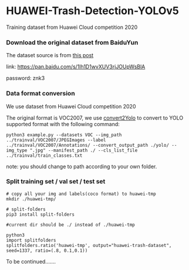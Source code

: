 # HUAWEI-Trash-Detection-YOLOv5
Training dataset from Huawei Cloud competition 2020

### Download the original dataset from BaiduYun
The dataset source is from [this post](https://blog.csdn.net/qq_38410428/article/details/106974147)

link: https://pan.baidu.com/s/1lh1D1wvXUV3rjJOUpWsBlA 

password: znk3

### Data format conversion

We use dataset from Huawei Cloud competition 2020

The original format is VOC2007, we use [convert2Yolo](https://github.com/ssaru/convert2Yolo) to convert to YOLO supported format with the following command:

```
python3 example.py --datasets VOC --img_path ../trainval/VOC2007/JPEGImages --label ../trainval/VOC2007/Annotations/ --convert_output_path ./yolo/ --img_type ".jpg" --manifest_path ./ --cls_list_file ../trainval/train_classes.txt
```
note: you should change to path according to your own folder.

### Split training set / val set / test set
```
# copy all your img and labels(coco format) to huawei-tmp
mkdir ./huawei-tmp/         

# split-folders
pip3 install split-folders

#current dir should be ./ instead of ./huawei-tmp

python3
import splitfolders
splitfolders.ratio('huawei-tmp', output="huawei-trash-dataset", seed=1337, ratio=(.8, 0.1,0.1)) 
```

To be continued.......
